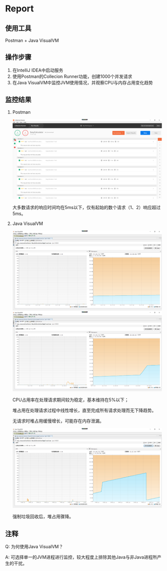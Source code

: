 Report
======
使用工具
----
Postman + Java VisualVM

操作步骤
----
1. 在IntelliJ IDEA中启动服务
2. 使用Postman的Collecion Runner功能，创建1000个并发请求
3. 在Java VisualVM中监控JVM使用情况，并观察CPU与内存占用变化趋势

监控结果
----
1. Postman

	<img src="Postman_test.png"/>

    大多数请求的响应时间均在5ms以下，仅有起始的数个请求（1、2）响应超过5ms。

2. Java VisualVM

	<img src="JVM_idle.png"/>
	<img src="JVM_service.png"/>

	CPU占用率在处理请求期间较为稳定，基本维持在5%以下；

	堆占用在处理请求过程中线性增长，直至完成所有请求处理而无下降趋势。

	无请求时堆占用缓慢增长，可能存在内存泄漏。

	<img src="JVM_gc.png"/>

	强制垃圾回收后，堆占用骤降。


注释
----
Q: 为何使用Java VisualVM？

A: 可选择单一的JVM进程进行监控，较大程度上排除其他Java与非Java进程所产生的干扰。